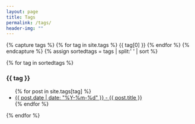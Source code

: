 ```yaml
---
layout: page
title: Tags
permalink: /tags/
header-img: ""
---
```


{% capture tags %}
{% for tag in site.tags %}
{{ tag[0] }}
{% endfor %}
{% endcapture %}
{% assign sortedtags = tags | split:' ' | sort %}

{% for tag in sortedtags %}
<h3 id="{{ tag }}">{{ tag }}</h3>
<ul>
{% for post in site.tags[tag] %}
<li><a href="{{ post.url }}">{{ post.date | date: "%Y-%m-%d" }} - {{ post.title }}</a></li>
{% endfor %}
</ul>
{% endfor %}
